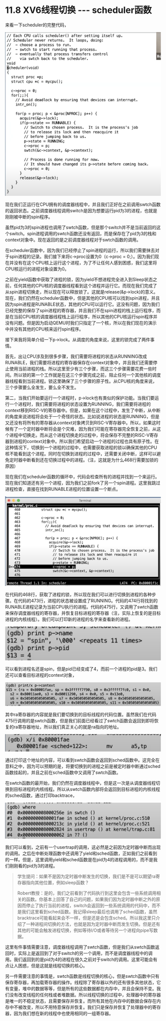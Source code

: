 # 11.8 XV6线程切换 --- scheduler函数

来看一下scheduler的完整代码，

![](../gitbook/assets/image%20%28565%29.png)

现在我们正运行在CPU拥有的调度器线程中，并且我们正好在之前调用swtch函数的返回状态。之前调度器线程调用switch是因为想要运行pid为3的进程，也就是刚刚被中断的spin程序。

虽然pid为3的spin进程也调用了swtch函数，但是那个switch并不是当前返回的这个switch。spin进程调用的swtch函数还没有返回，而是保存在了pid为3的栈和context对象中。现在返回的是之前调度器线程对于swtch函数的调用。

在scheduler函数中，因为我们已经停止了spin进程的运行，所以我们需要抹去对于spin进程的记录。我们接下来将c-&gt;proc设置为0（c-&gt;proc = 0;）。因为我们现在并没有在这个CPU核上运行这个进程，为了不让任何人感到困惑，我们这里将CPU核运行的进程对象设置为0。

之前在yield函数中获取了进程的锁，因为yield不想进程完全进入到Sleep状态之前，任何其他的CPU核的调度器线程看到这个进程并运行它。而现在我们完成了从spin进程切换走，所以现在可以释放锁了。这就是release\(&p-&gt;lock\)的意义。现在，我们仍然在scheduler函数中，但是其他的CPU核可以找到spin进程，并且因为spin进程是RUNABLE状态，其他的CPU可以运行它。这没有问题，因为我们已经完整的保存了spin进程的寄存器，并且我们不在spin进程的栈上运行程序，而是在当前CPU核的调度器线程栈上运行程序，所以其他的CPU核运行spin程序并没有问题。但是因为启动QEMU时我们只指定了一个核，所以在我们现在的演示中并没有其他的CPU核来运行spin程序。

接下来我将简单介绍一下p-&gt;lock。从调度的角度来说，这里的锁完成了两件事情。

首先，出让CPU涉及到很多步骤，我们需要将进程的状态从RUNNING改成RUNABLE，我们需要将进程的寄存器保存在context对象中，并且我们还需要停止使用当前进程的栈。所以这里至少有三个步骤，而这三个步骤需要花费一些时间。所以锁的第一个工作就是在这三个步骤完成之前，阻止任何一个其他核的调度器线程看到当前进程。锁这里确保了三个步骤的原子性。从CPU核的角度来说，三个步骤要么全发生，要么全不发生。

第二，当我们开始要运行一个进程时，p-&gt;lock也有类似的保护功能。当我们要运行一个进程时，我们需要将进程的状态设置为RUNNING，我们需要将进程的context移到RISC-V的寄存器中。但是，如果在这个过程中，发生了中断，从中断的角度来说进程将会处于一个奇怪的状态。比如说进程的状态是RUNNING，但是又还没有将所有的寄存器从context对象拷贝到RISC-V寄存器中。所以，如果这时候有了一个定时器中断将会是个灾难，因为我们可能在寄存器完全恢复之前，从这个进程中切换走。而从这个进程切换走的过程中，将会保存不完整的RISC-V寄存器到进程的context对象中。所以我们希望启动一个进程的过程也具有原子性。在这种情况下，切换到一个进程的过程中，也需要获取进程的锁以确保其他的CPU核不能看到这个进程。同时在切换到进程的过程中，还需要关闭中断，这样可以避免定时器中断看到还在切换过程中的进程。（注，这就是为什么468行需要加锁的原因）

现在我们在scheduler函数的循环中，代码会检查所有的进程并找到一个来运行。现在我们知道还有另一个进程，因为我们之前fork了另一个spin进程。这里我跳过进程检查，直接在找到RUNABLE进程的位置设置一个断点。

![](../gitbook/assets/image%20%28556%29.png)

在代码的468行，获取了进程的锁，所以现在我们可以进行切换到进程的各种步骤。在代码的473行，进程的状态被设置成了RUNNING。代码的474行将找到的RUNABLE进程记录为当前CPU执行的进程。代码的475行，又调用了swtch函数来保存调度器线程的寄存器，并恢复目标进程的寄存器（注，实际上恢复的是目标进程的内核线程）。我们可以打印新的进程的名字来查看新的进程。

![](../gitbook/assets/image%20%28540%29.png)

可以看到进程名还是spin，但是pid已经变成了4，而前一个进程的pid是3。我们还可以查看目标进程的context对象，

![](../gitbook/assets/image%20%28539%29.png)

其中ra寄存器的内容就是我们要切换到的目标线程的代码位置。虽然我们在代码475行调用的是swtch函数，但是我们前面已经看过了swtch函数会返回到即将恢复的ra寄存器地址，所以我们真正关心的就是ra指向的地址。

![](../gitbook/assets/image%20%28517%29.png)

通过打印这个地址的内容，可以看到swtch函数会返回到sched函数中。这完全在意料之中，因为可以预期的是，将要切换到的进程之前是被定时器中断通过sched函数挂起的，并且之前在sched函数中又调用了swtch函数。

在swtch函数的最开始，我们仍然在调度器线程中，但是这一次是从调度器线程切换到目标进程的内核线程。所以从swtch函数内部将会返回到目标进程的内核线程的sched函数，通过打印backtrace，

![](../gitbook/assets/image%20%28445%29.png)

我们可以看到，之前有一个usertrap的调用，这必然是之前因为定时器中断而出现的调用。之后在中断处理函数中还调用了yield和sched函数，正如我们之前看到的一样。但是，这里调用yield和sched函数是在pid为4的进程调用的，而不是我们刚刚看的pid为3的进程。

> 学生提问：如果不是因为定时器中断发生的切换，我们是不是可以期望ra寄存器指向其他位置，例如sleep函数？
>
> Robert教授：是的，我们之前看到了代码执行到这里会包含一些系统调用相关的函数。你基本上回答了自己的问题，如果我们因为定时器中断之外的原因而停止了执行当前的进程，switch会返回到一些系统调用的代码中，而不是我们这里看到sched函数。我记得sleep最后也调用了sched函数，虽然bracktrace可能看起来会不一样，但是还是会包含sched。所以我这里只介绍了一种进程间切换的方法，也就是因为定时器中断而发生切换。但是还有其他的可能会触发进程切换，例如等待I/O或者等待另一个进程向pipe写数据。

这里有件事情需要注意，调度器线程调用了swtch函数，但是我们从swtch函数返回时，实际上是返回到了对于switch的另一个调用，而不是调度器线程中的调用。我们返回到的是pid为4的进程在很久之前对于switch的调用。这里可能会有点让人困惑，但是这就是线程切换的核心。

另一件需要注意的事情是，swtch函数是线程切换的核心，但是swtch函数中只有保存寄存器，再加载寄存器的操作。线程除了寄存器以外的还有很多其他状态，它有变量，堆中的数据等等，但是所有的这些数据都在内存中，并且会保持不变。我们没有改变线程的任何栈或者堆数据。所以线程切换的过程中，处理器中的寄存器是唯一的不稳定状态，且需要保存并恢复。而所有其他在内存中的数据会保存在内存中不被改变，所以不用特意保存并恢复。我们只是保存并恢复了处理器中的寄存器，因为我们想在新的线程中也使用相同的一组寄存器。

